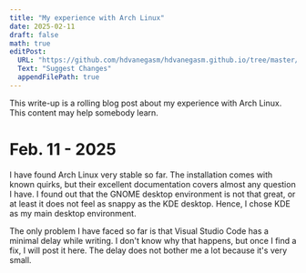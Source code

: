 ```yaml
---
title: "My experience with Arch Linux"
date: 2025-02-11
draft: false
math: true
editPost:
  URL: "https://github.com/hdvanegasm/hdvanegasm.github.io/tree/master/content"
  Text: "Suggest Changes"
  appendFilePath: true
---
```


This write-up is a rolling blog post about my experience with Arch Linux. This content may help somebody learn.

# Feb. 11 - 2025

I have found Arch Linux very stable so far. The installation comes with known quirks, but their excellent documentation covers almost any question I have. I found out that the GNOME desktop environment is not that great, or at least it does not feel as snappy as the KDE desktop. Hence, I chose KDE as my main desktop environment. 

The only problem I have faced so far is that Visual Studio Code has a minimal delay while writing. I don't know why that happens, but once I find a fix, I will post it here. The delay does not bother me a lot because it's very small.  

